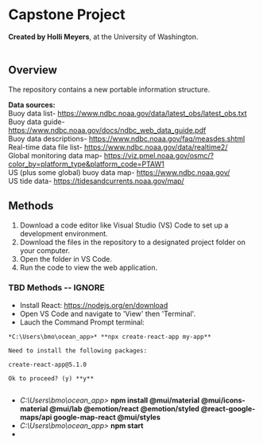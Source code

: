 # Capstone Project
**Created by Holli Meyers**, at the University of Washington. <br/><br/>

## Overview
The repository contains a new portable information structure. <br/>

**Data sources:** <br/>
Buoy data list- https://www.ndbc.noaa.gov/data/latest_obs/latest_obs.txt <br/>
Buoy data guide- https://www.ndbc.noaa.gov/docs/ndbc_web_data_guide.pdf <br/>
Buoy data descriptions- https://www.ndbc.noaa.gov/faq/measdes.shtml <br/>
Real-time data file list- https://www.ndbc.noaa.gov/data/realtime2/ <br/>
Global monitoring data map- https://viz.pmel.noaa.gov/osmc/?color_by=platform_type&platform_code=PTAW1 <br/>
US (plus some global) buoy data map- https://www.ndbc.noaa.gov/ <br/>
US tide data- https://tidesandcurrents.noaa.gov/map/

## Methods
1. Download a code editor like Visual Studio (VS) Code to set up a development environment.
2. Download the files in the repository to a designated project folder on your computer.
3. Open the folder in VS Code.
4. Run the code to view the web application.

### TBD Methods -- IGNORE
+ Install React: https://nodejs.org/en/download
+ Open VS Code and navigate to 'View' then 'Terminal'.
+ Lauch the Command Prompt terminal:<br/>
<pre><code>*C:\Users\bmo\ocean_app>* **npx create-react-app my-app**<br/>
Need to install the following packages:<br/>
create-react-app@5.1.0<br/>
Ok to proceed? (y) **y**
  </code></pre>
+ *C:\Users\bmo\ocean_app>* **npm install @mui/material @mui/icons-material @mui/lab @emotion/react @emotion/styled @react-google-maps/api google-map-react @mui/styles**
+ *C:\Users\bmo\ocean_app>* **npm start**
+ 
